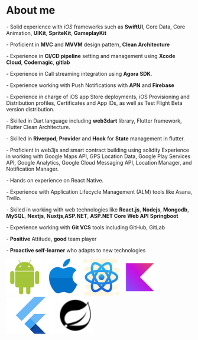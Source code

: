 # About me #

*-* Solid experience with *iOS* frameworks such as **SwiftUI**, Core Data, Core Animation, **UIKit**, **SpriteKit**, **GameplayKit**

*-* Proficient in **MVC** and **MVVM** design pattern, **Clean Architecture**

*-* Experience in **CI/CD pipeline** setting and management using **Xcode Cloud**, **Codemagic**, **gitlab**

*-* Experience in Call streaming integration using **Agora SDK**.

*-* Experience working with Push Notifications with **APN** and **Firebase**

*-* Experience in charge of iOS app Store deployments, iOS Provisioning and Distribution profiles, Certificates and App IDs, as well as Test Flight Beta version distribution.

*-* Skilled in Dart language including **web3dart** library, Flutter framework, Flutter Clean Architecture.

*-* Skilled in **Riverpod**, **Provider** and **Hook** for **State** management in flutter.

*-* Proficient in web3js and smart contract building using solidity Experience in working with Google Maps API, GPS Location Data, Google Play Services API, Google Analytics, Google Cloud Messaging API, Location Manager, and Notification Manager.

*-* Hands on experience on React Native.

*-* Experience with Application Lifecycle Management (ALM) tools like Asana, Trello.

*-* Skiled in working with web technologies like **React.js**, **Nodejs**, **Mongodb**, **MySQL**, **Nextjs**, **Nuxtjs**,**ASP.NET**, **ASP.NET Core Web API** **Springboot**

*-* Experience working with **Git VCS** tools including GitHub, GitLab

*-* **Positive** Attitude, **good** team player

*-* **Proactive self-learner** who adapts to new technologies

<a href="https://developer.android.com/reference"><img src="./assets/android-plain.svg" alt="android" height="100" title="Android reference"></a>
<a href="https://https://ios.cfw.guide/"><img src="./assets/ios.svg" alt="ios" height="100" title="iOS reference"></a>
<a href="https://reactnative.dev/docs/getting-started"><img src="./assets/react-native.svg" alt="react-native" height="100" title="React-Native documentation"></a>
<a href="https://kotlinlang.org/docs/home.html"><img src="./assets/kotlin-original.svg" alt="kotlin" height="100" title="Kotlin documentation"></a>
<a href="https://docs.flutter.dev/"><img src="./assets/flutter.png" alt="kotlin" height="100" title="Flutter documentation"></a>
<a href="https://docs.springboot.dev/"><img src="./assets/spring-boot.svg" alt="Spring Boot" height="100" title="Spring Boot documentation"></a>
<!---
groupofstars/groupofstars is a ✨ special ✨ repository because its `README.md` (this file) appears on your GitHub profile.
You can click the Preview link to take a look at your changes.
--->
